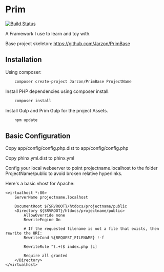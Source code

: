 # Prim

[![Build Status](https://travis-ci.org/Jarzon/Prim.svg?branch=master)](https://travis-ci.org/Jarzon/Prim)

A Framework I use to learn and toy with.

Base project skeleton: https://github.com/Jarzon/PrimBase

## Installation

Using composer:
```bash
    composer create-project Jarzon/PrimBase ProjectName
```

Install PHP dependencies using composer install.
```bash
    composer install
```

Install Gulp and Prim Gulp for the project Assets.
```bash
    npm update
```

## Basic Configuration

Copy app/config/config.php.dist to app/config/config.php

Copy phinx.yml.dist to phinx.yml

Config your local webserver to point projectname.localhost to the folder ProjectName/public to avoid broken relative hyperlinks.

Here's a basic vhost for Apache:

```vhost
<virtualhost *:80>
    ServerName projectname.localhost

    DocumentRoot ${SRVROOT}/htdocs/projectname/public
    <Directory ${SRVROOT}/htdocs/projectname/public>
        AllowOverride none
        RewriteEngine On

        # If the requested filename is not a file that exists, then rewrite the URI:
        RewriteCond %{REQUEST_FILENAME} !-f

        RewriteRule ^(.+)$ index.php [L]

        Require all granted
    </Directory>
</virtualhost>
```
